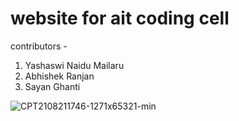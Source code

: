 # website for ait coding cell
contributors - 
1. Yashaswi Naidu Mailaru
2. Abhishek Ranjan
3. Sayan Ghanti



![CPT2108211746-1271x65321-min](https://user-images.githubusercontent.com/68364385/130322488-8ea95cb7-4e6c-4d7a-bec6-ded4d4d5e6d3.gif)

